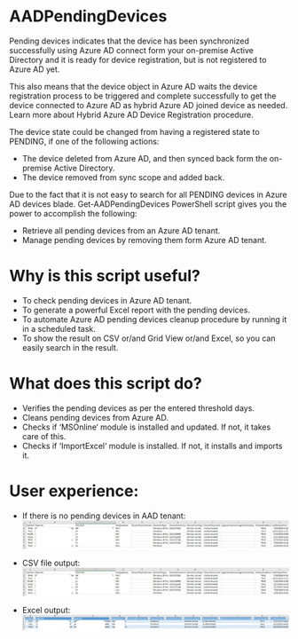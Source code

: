 # AADPendingDevices

Pending devices indicates that the device has been synchronized successfully using Azure AD connect form your on-premise Active Directory and it is ready for device registration, but is not registered to Azure AD yet.

This also means that the device object in Azure AD waits the device registration process to be triggered and complete successfully to get the device connected to Azure AD as hybrid Azure AD joined device as needed. Learn more about Hybrid Azure AD Device Registration procedure.

The device state could be changed from having a registered state to PENDING, if one of the following actions:

- The device deleted from Azure AD, and then synced back form the on-premise Active Directory.
- The device removed from sync scope and added back. 

 

Due to the fact that it is not easy to search for all PENDING devices in Azure AD devices blade. Get-AADPendingDevices PowerShell script gives you the power to accomplish the following:

- Retrieve all pending devices from an Azure AD tenant.
- Manage pending devices by removing them form Azure AD tenant. 

 

# Why is this script useful?
- To check pending devices in Azure AD tenant.
- To generate a powerful Excel report with the pending devices.
- To automate Azure AD pending devices cleanup procedure by running it in a scheduled task.
- To show the result on CSV or/and Grid View or/and Excel, so you can easily search in the result. 

# What does this script do?
- Verifies the pending devices as per the entered threshold days.
- Cleans pending devices from Azure AD.
- Checks if ‘MSOnline‘ module is installed and updated. If not, it takes care of this.
- Checks if ‘ImportExcel‘ module is installed. If not, it installs and imports it. 

# User experience:

- If there is no pending devices in AAD tenant: 
![Alt text](https://github.com/mzmaili/AADPendingDevices/blob/master/csv.PNG "PS output")

- CSV file output: 
![Alt text](https://github.com/mzmaili/AADPendingDevices/blob/master/csv.PNG "CSV output")

- Excel output: 
![Alt text](https://github.com/mzmaili/AADPendingDevices/blob/master/Excel.PNG "Excel output")
 

 
